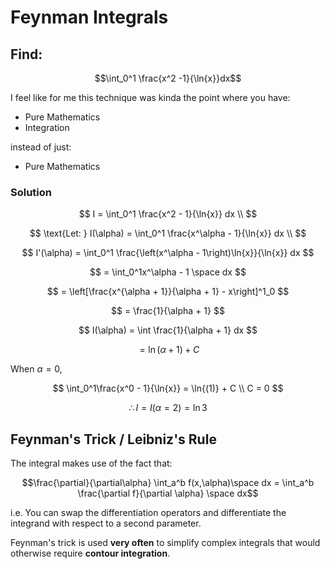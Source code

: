 # Feynman Integrals

## Find:

$$\int_0^1 \frac{x^2 -1}{\ln{x}}dx$$

I feel like for me this technique was kinda the point where you have:
- Pure Mathematics
- Integration

instead of just:
- Pure Mathematics

### Solution

$$
I = \int_0^1 \frac{x^2 - 1}{\ln{x}} dx \\
$$

$$
$$

$$
\text{Let: }
I(\alpha) = \int_0^1 \frac{x^\alpha - 1}{\ln{x}} dx \\
$$

$$
I'(\alpha) = \int_0^1 \frac{\left(x^\alpha - 1\right)\ln{x}}{\ln{x}} dx
$$

$$
= \int_0^1x^\alpha - 1 \space dx
$$

$$
= \left[\frac{x^{\alpha + 1}}{\alpha + 1} - x\right]^1_0
$$

$$
= \frac{1}{\alpha + 1}
$$

$$
I(\alpha) = \int \frac{1}{\alpha + 1} dx
$$

$$
= \ln{(\alpha + 1)} + C
$$

When $\alpha = 0$,

$$
\int_0^1\frac{x^0 - 1}{\ln{x}} = \ln{(1)} + C \\
C = 0
$$

$$
\therefore I 
= I(\alpha=2)
= \ln{3}
$$

## Feynman's Trick / Leibniz's Rule

The integral makes use of the fact that:

$$\frac{\partial}{\partial\alpha} \int_a^b f(x,\alpha)\space dx = \int_a^b \frac{\partial f}{\partial \alpha} \space dx$$

i.e. You can swap the differentiation operators and differentiate the integrand with respect to a second parameter.

Feynman's trick is used __very often__ to simplify complex integrals that would otherwise require __contour integration__.
